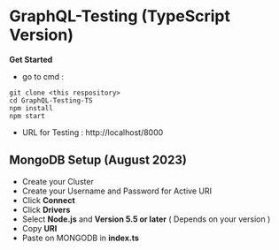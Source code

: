 # GraphQL-Testing (TypeScript Version)

**Get Started**

- go to cmd :

```
git clone <this respository>
cd GraphQL-Testing-TS
npm install
npm start
```

- URL for Testing : http://localhost/8000

## MongoDB Setup (August 2023)

- Create your Cluster
- Create your Username and Password for Active URI
- Click **Connect**
- Click **Drivers**
- Select **Node.js** and **Version 5.5 or later**
  ( Depends on your version )
- Copy **URI**
- Paste on MONGODB in **index.ts**
